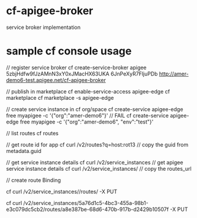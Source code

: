 # cf-apigee-broker
service broker implementation

# sample cf console usage
// register service broker
cf create-service-broker apigee 5zbjHdfw9fJzAMnN3xY0xJMacHX63UKA 6JnPeXyR7FljuPDb http://amer-demo6-test.apigee.net/cf-apigee-broker

// publish in marketplace
cf enable-service-access apigee-edge
cf marketplace
cf marketplace -s apigee-edge

// create service instance in cf org/space
cf create-service apigee-edge free myapigee -c '{"org":"amer-demo6"}' // FAIL
cf create-service apigee-edge free myapigee -c '{"org":"amer-demo6", "env":"test"}'

// list routes
cf routes

// get route id for app
cf curl /v2/routes?q=host:rot13
// copy the guid from metadata.guid

// get service instance details
cf curl /v2/service_instances
// get apigee service instance details
cf curl /v2/service_instances/<guid>
// copy the routes_url

// create route Binding

cf curl /v2/service_instances/<instanced id>/routes/<app route guid> -X PUT

cf curl /v2/service_instances/5a76d1c5-4bc3-455a-98b1-e3c079dc5cb2/routes/a8e387be-68d6-470b-917b-d2429b10507f -X PUT
